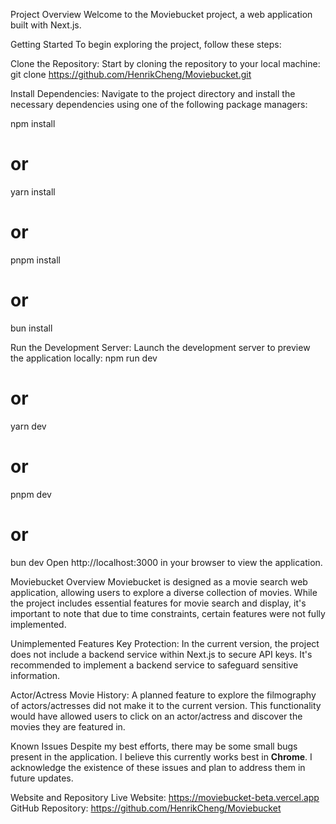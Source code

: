 Project Overview
Welcome to the Moviebucket project, a web application built with Next.js.

Getting Started
To begin exploring the project, follow these steps:

Clone the Repository: Start by cloning the repository to your local machine:
git clone https://github.com/HenrikCheng/Moviebucket.git

Install Dependencies: Navigate to the project directory and install the necessary dependencies using one of the following package managers:

npm install

# or

yarn install

# or

pnpm install

# or

bun install

Run the Development Server: Launch the development server to preview the application locally:
npm run dev

# or

yarn dev

# or

pnpm dev

# or

bun dev
Open http://localhost:3000 in your browser to view the application.

Moviebucket Overview
Moviebucket is designed as a movie search web application, allowing users to explore a diverse collection of movies. While the project includes essential features for movie search and display, it's important to note that due to time constraints, certain features were not fully implemented.

Unimplemented Features
Key Protection: In the current version, the project does not include a backend service within Next.js to secure API keys. It's recommended to implement a backend service to safeguard sensitive information.

Actor/Actress Movie History: A planned feature to explore the filmography of actors/actresses did not make it to the current version. This functionality would have allowed users to click on an actor/actress and discover the movies they are featured in.

Known Issues
Despite my best efforts, there may be some small bugs present in the application. I believe this currently works best in **Chrome**. I acknowledge the existence of these issues and plan to address them in future updates.

Website and Repository
Live Website: https://moviebucket-beta.vercel.app
GitHub Repository: https://github.com/HenrikCheng/Moviebucket
